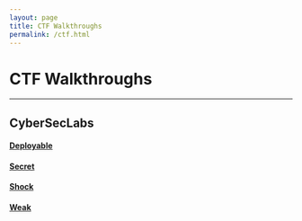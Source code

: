 ```yaml
---
layout: page
title: CTF Walkthroughs
permalink: /ctf.html
---
```


# CTF Walkthroughs
----
## CyberSecLabs
#### [Deployable](https://cyb3rr3ap3r.github.io/posts/ctf/cyberseclabs/deployable.html)
#### [Secret](https://cyb3rr3ap3r.github.io/posts/ctf/cyberseclabs/secret.html)
#### [Shock](https://cyb3rr3ap3r.github.io/posts/ctf/cyberseclabs/shock.html)
#### [Weak](https://cyb3rr3ap3r.github.io/posts/ctf/cyberseclabs/weak.html)

